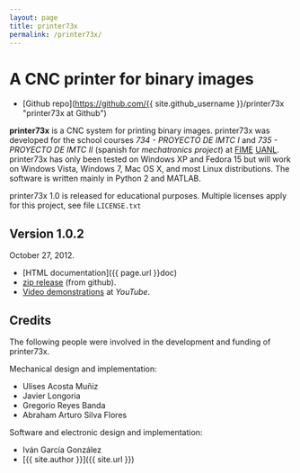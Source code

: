 ```yaml
---
layout: page
title: printer73x
permalink: /printer73x/
---
```


# A CNC printer for binary images

- [Github repo](https://github.com/{{ site.github_username }}/printer73x "printer73x at Github")

**printer73x** is a CNC system for printing binary images. printer73x was
developed for the school courses _734 - PROYECTO DE IMTC I_ and _735 - PROYECTO
DE IMTC II_ (spanish for _mechatronics project_) at
[FIME](http://www.fime.uanl.mx/en/) [UANL](http://www.uanl.mx/). printer73x has
only been tested on Windows XP and Fedora 15 but will work on Windows Vista,
Windows 7, Mac OS X, and most Linux distributions. The software is written
mainly in Python 2 and MATLAB.

printer73x 1.0 is released for educational purposes.  Multiple licenses apply
for this project, see file `LICENSE.txt`

## Version 1.0.2

October 27, 2012.

*   [HTML documentation]({{ page.url }}doc)
*   [zip release](https://github.com/lopezpdvn/printer73x/zipball/v1.0.2) (from
    github).
*   [Video demonstrations](http://www.youtube.com/playlist?list=PL7141B5B35BD03A5E) at _YouTube_.

## Credits

The following people were involved in the development and funding of
printer73x.

Mechanical design and implementation:

*   Ulises Acosta Muñiz
*   Javier Longoria
*   Gregorio Reyes Banda
*   Abraham Arturo Silva Flores

Software and electronic design and implementation:

*   Iván García González
*   [{{ site.author }}]({{ site.url }})
